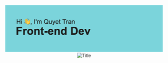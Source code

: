 <img src="https://github.com/quyet-paradise/quyet-paradise/blob/main/header.png" alt="Profile header">
<div align="center">
  <img src="https://readme-typing-svg.herokuapp.com?font=Architects+Daughter&color=%2338C2FF&size=50&center=true&vCenter=true&height=60&width=600&lines=Heyyy!+I'm+Quyet+Tran+%3C3;TN+is+me!!!;Welcome+to+my+profile!" alt="Title"></img>
</div>
